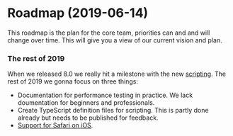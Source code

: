 # Roadmap (2019-06-14)

This roadmap is the plan for the core team, priorities can and and will change over time. This will give you a view of our current vision and plan.

### The rest of 2019

When we released 8.0 we really hit a milestone with the new [scripting](https://www.sitespeed.io/documentation/sitespeed.io/scripting/). The rest of 2019 we gonna focus on three things:
* Documentation for performance testing in practice. We lack doumentation for beginners and professionals.
* Create TypeScript definition files for scripting. This is partly done already but needs to be published for feedback.
* [Support for Safari on iOS](https://github.com/sitespeedio/browsertime/issues/855).
